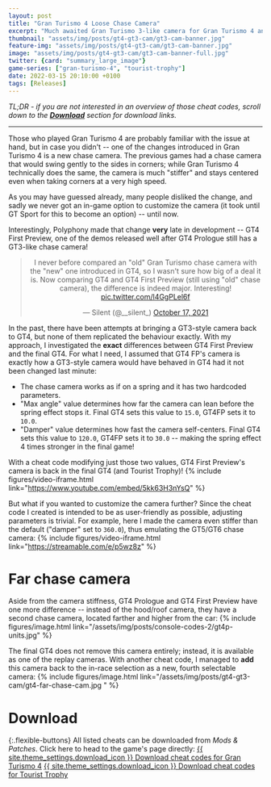 ```yaml
---
layout: post
title: "Gran Turismo 4 Loose Chase Camera"
excerpt: "Much awaited Gran Turismo 3-like camera for Gran Turismo 4 and Tourist Trophy."
thumbnail: "assets/img/posts/gt4-gt3-cam/gt3-cam-banner.jpg"
feature-img: "assets/img/posts/gt4-gt3-cam/gt3-cam-banner.jpg"
image: "assets/img/posts/gt4-gt3-cam/gt3-cam-banner-full.jpg"
twitter: {card: "summary_large_image"}
game-series: ["gran-turismo-4", "tourist-trophy"]
date: 2022-03-15 20:10:00 +0100
tags: [Releases]
---
```


*TL;DR - if you are not interested in an overview of those cheat codes,
scroll down to the [**Download**](#download) section for download links.*

***

Those who played Gran Turismo 4 are probably familiar with the issue at hand, but in case you didn't -- one of the changes
introduced in Gran Turismo 4 is a new chase camera. The previous games had a chase camera that would swing gently to the sides
in corners; while Gran Turismo 4 technically does the same, the camera is much "stiffer" and stays centered even when taking
corners at a very high speed.

As you may have guessed already, many people disliked the change, and sadly we never got an in-game option to customize
the camera (it took until GT Sport for this to become an option) -- until now.

Interestingly, Polyphony made that change **very** late in development -- GT4 First Preview, one of the demos released well after GT4 Prologue
still has a GT3-like chase camera!

<div align="center">
<blockquote class="twitter-tweet"><p lang="en" dir="ltr">I never before compared an &quot;old&quot; Gran Turismo chase camera with the &quot;new&quot; one introduced in GT4, so I wasn&#39;t sure how big of a deal it is. Now comparing GT4 and GT4 First Preview (still using &quot;old&quot; chase camera), the difference is indeed major. Interesting! <a href="https://t.co/l4GgPLel6f">pic.twitter.com/l4GgPLel6f</a></p>&mdash; Silent (@__silent_) <a href="https://twitter.com/__silent_/status/1449783924654235651?ref_src=twsrc%5Etfw">October 17, 2021</a></blockquote> <script async src="https://platform.twitter.com/widgets.js" charset="utf-8"></script>
</div>

In the past, there have been attempts at bringing a GT3-style camera back to GT4, but none of them replicated the behaviour exactly.
With my approach, I investigated the **exact** differences between GT4 First Preview and the final GT4. For what I need,
I assumed that GT4 FP's camera is exactly how a GT3-style camera would have behaved in GT4 had it not been changed last minute:
* The chase camera works as if on a spring and it has two hardcoded parameters.
* "Max angle" value determines how far the camera can lean before the spring effect stops it. Final GT4 sets this value to `15.0`, GT4FP sets it to `10.0`.
* "Damper" value determines how fast the camera self-centers. Final GT4 sets this value to `120.0`, GT4FP sets it to `30.0` -- making the spring effect 4 times stronger in the final game!

With a cheat code modifying just those two values, GT4 First Preview's camera is back in the final GT4 (and Tourist Trophy)!
{% include figures/video-iframe.html link="https://www.youtube.com/embed/5kk63H3nYsQ" %}

But what if you wanted to customize the camera further? Since the cheat code I created is intended to be as user-friendly as possible,
adjusting parameters is trivial. For example, here I made the camera even stiffer than the default ("damper" set to `360.0`), thus emulating the GT5/GT6 chase camera:
{% include figures/video-iframe.html link="https://streamable.com/e/p5wz8z" %}

# Far chase camera

Aside from the camera stiffness, GT4 Prologue and GT4 First Preview have one more difference -- instead of the hood/roof camera, they have a second chase camera, located farther and higher from the car:
{% include figures/image.html link="/assets/img/posts/console-codes-2/gt4p-units.jpg" %}

The final GT4 does not remove this camera entirely; instead, it is available as one of the replay cameras.
With another cheat code, I managed to **add** this camera back to the in-race selection as a new, fourth selectable camera:
{% include figures/image.html link="/assets/img/posts/gt4-gt3-cam/gt4-far-chase-cam.jpg " %}

# Download

{:.flexible-buttons}
All listed cheats can be downloaded from *Mods & Patches*. Click here to head to the game's page directly:
<a href="{% link _games/gt/gran-turismo-4.md %}" class="button" target="_blank">{{ site.theme_settings.download_icon }} Download cheat codes for Gran Turismo 4</a>
<a href="{% link _games/gt/tourist-trophy.md %}" class="button" target="_blank">{{ site.theme_settings.download_icon }} Download cheat codes for Tourist Trophy</a>
